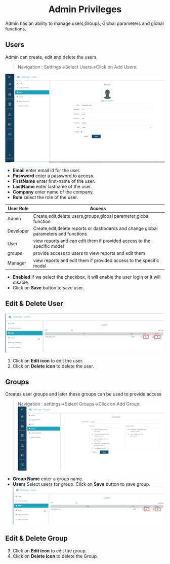  <center><h1>Admin Privileges</h1></center>
 
Admin has an ability to manage users,Groups, Global parameters and global functions.

## Users

Admin can create, edit and delete the users.

> Navigation : Settings→Select Users→Click on Add Users.

![enter image description here](https://raw.githubusercontent.com/sv18042016/fp1/34ae99ea80597fc08c96c787a88d8951979862b1/images/users.png)

- **Email** enter email id for the user.
- **Password** enter a password to access.
- **FirstName** enter first-name of the user.
- **LastName** enter lastname of the user. 
- **Company** enter name of the company.
- **Role** select the role of the user.

| User Role |  Access|
|--|--|
| Admin | Create,edit,delete users,groups,global parameter,global function |
|Developer|Create,edit,delete reports or dashboards and change global parameters and functions|
|User|view reports and can edit them if provided access to the specific model|
|groups|provide access to users to view reports and  edit them|
|Manager|view reports and edit them if provided access to the specific model|

- **Enabled** if we select the checkbox, it will enable the user login or it will disable.
- Click on **Save** button to save user.

## Edit & Delete User
![enter image description here](https://raw.githubusercontent.com/sv18042016/fp1/fed976f79b3ba765a8bc3b9ca665de4de0fd2681/images/user_edit.png)

1. Click on **Edit icon** to edit the user.
2. Click on **Delete icon** to delete the user.

## Groups

Creates user groups and later these groups can be used to provide access

>Navigation : settings→Select Groups→Click on Add Group.
![enter image description here](https://raw.githubusercontent.com/sv18042016/fp1/b6af863fbeb6584b8a139d0f303840ab6893da5e/images/groups.png)

- **Group Name** enter a group name.
- **Users** Select  users for group.
Click on **Save** button to save group.
![enter image description here](https://raw.githubusercontent.com/sv18042016/fp1/fed976f79b3ba765a8bc3b9ca665de4de0fd2681/images/user_edit.png)

## Edit & Delete Group

3. Click on **Edit icon** to edit the group.
4. Click on **Delete icon** to delete the Group.

<!--stackedit_data:
eyJoaXN0b3J5IjpbMTgwODEwODMyNyw0NjU3NjY4MTYsLTk3ND
Y2MDE4N119
-->
